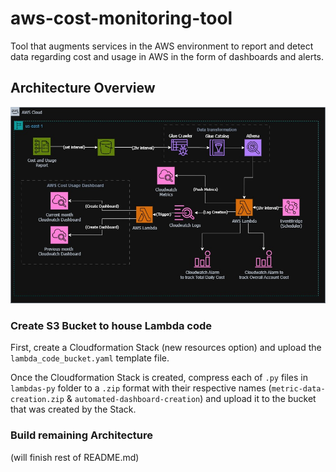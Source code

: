 # aws-cost-monitoring-tool
Tool that augments services in the AWS environment to report and detect data regarding cost and usage in AWS in the form of dashboards and alerts.

## Architecture Overview
![Image of Solution Architecture](./architecture.jpeg)

### Create S3 Bucket to house Lambda code
First, create a Cloudformation Stack (new resources option) and upload the `lambda_code_bucket.yaml` template file. 

Once the Cloudformation Stack is created, compress each of `.py` files in `lambdas-py` folder to a `.zip` format with their respective names (`metric-data-creation.zip` & `automated-dashboard-creation`) and upload it to the bucket that was created by the Stack.

### Build remaining Architecture
(will finish rest of README.md)

